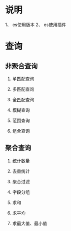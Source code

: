 # 说明
1、 es使用版本
2、 es使用插件

# 查询

## 非聚合查询


1. 单匹配查询

2. 多匹配查询

3. 全匹配查询

4. 模糊查询

5. 范围查询

6. 组合查询


## 聚合查询

1. 统计数量

2. 去重统计

3. 聚合过滤

4. 字段分组

5. 求和

6. 求平均

7. 求最大值、最小值




